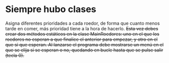 # Siempre hubo clases 
Asigna diferentes prioridades a cada roedor, de forma que cuanto menos tarde en comer, más prioridad tiene a la hora de hacerlo.
~~Esta vez debes crear dos métodos estáticos en la clase MainRoedores: uno en el que los roedores no esperan a que finalice el anterior para empezar, y otro en el que sí que esperan. 
Al lanzarse el programa debe mostrarse un menú en el que se elija si se esperan o no, quedando en bucle hasta que se pulse salir (tecla 0).~~

